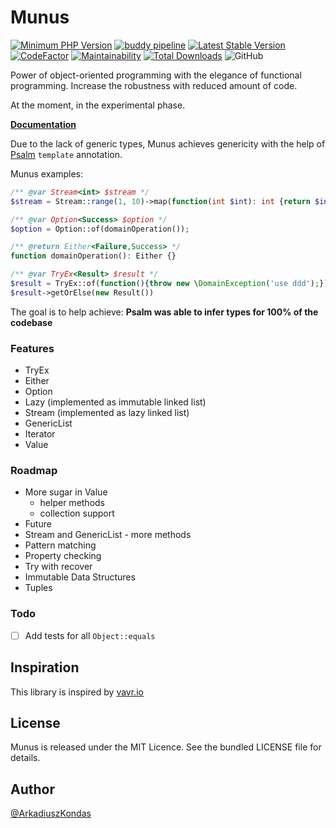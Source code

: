 # Munus

[![Minimum PHP Version](https://img.shields.io/badge/php-%3E%3D%207.2-8892BF.svg)](https://php.net/)
[![buddy pipeline](https://app.buddy.works/akondas/munus/pipelines/pipeline/220416/badge.svg?token=f043fc3d0fb3414a7b5c2cff118b2a43cc1e39f64b155c73661e03bb4b0d6fb9 "buddy pipeline")](https://app.buddy.works/akondas/munus/pipelines/pipeline/220416)
[![Latest Stable Version](https://poser.pugx.org/munusphp/munus/v/stable?format=flat)](https://packagist.org/packages/munusphp/munus)
[![CodeFactor](https://www.codefactor.io/repository/github/munusphp/munus/badge)](https://www.codefactor.io/repository/github/munusphp/munus)
[![Maintainability](https://api.codeclimate.com/v1/badges/4b9585a0fb57553737d5/maintainability)](https://codeclimate.com/github/munusphp/munus/maintainability)
[![Total Downloads](https://poser.pugx.org/munusphp/munus/downloads?format=flat)](https://packagist.org/packages/munusphp/munus)
![GitHub](https://img.shields.io/github/license/munusphp/munus)

Power of object-oriented programming with the elegance of functional programming.
Increase the robustness with reduced amount of code.

At the moment, in the experimental phase.

**[Documentation](https://munusphp.github.io/docs/usage-guide.html)**

Due to the lack of generic types, Munus achieves genericity with the help of [Psalm](https://github.com/vimeo/psalm) `template` annotation.

Munus examples:
```php
/** @var Stream<int> $stream */
$stream = Stream::range(1, 10)->map(function(int $int): int {return $int * 5});

/** @var Option<Success> $option */
$option = Option::of(domainOperation());

/** @return Either<Failure,Success> */
function domainOperation(): Either {}

/** @var TryEx<Result> $result */
$result = TryEx::of(function(){throw new \DomainException('use ddd');});
$result->getOrElse(new Result())
```

The goal is to help achieve:
**Psalm was able to infer types for 100% of the codebase**

### Features

 - TryEx
 - Either
 - Option
 - Lazy (implemented as immutable linked list)
 - Stream (implemented as lazy linked list)
 - GenericList
 - Iterator
 - Value

### Roadmap

 - More sugar in Value
    - helper methods
    - collection support
 - Future
 - Stream and GenericList - more methods
 - Pattern matching
 - Property checking
 - Try with recover
 - Immutable Data Structures
 - Tuples

### Todo

 - [ ] Add tests for all `Object::equals`

## Inspiration

This library is inspired by [vavr.io](https://www.vavr.io/)

## License

Munus is released under the MIT Licence. See the bundled LICENSE file for details.

## Author

[@ArkadiuszKondas](https://twitter.com/ArkadiuszKondas)
